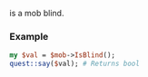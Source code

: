 is a mob blind.
### Example

```perl
my $val = $mob->IsBlind();
quest::say($val); # Returns bool
```